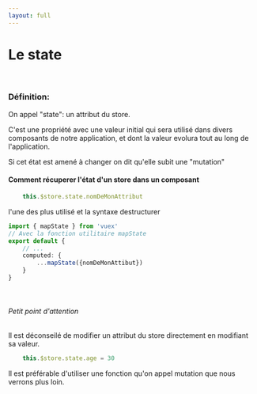 ```yaml
---
layout: full
---
```


# Le state  
<div class="grid grid-cols-2 gap-4">

<div>

<br />

### Définition:

<p class="text-base">
On appel "state": un attribut du store. 

C'est une propriété avec une valeur initial qui sera utilisé dans divers composants de notre application,
et dont la valeur evolura tout au long de l'application.

Si cet état est amené à changer on dit qu'elle subit une "mutation"

</p>
</div>

<div>

#### Comment récuperer l'état d'un store dans un composant


```ts
    this.$store.state.nomDeMonAttribut
```

l'une des plus utilisé et la syntaxe destructurer
```ts
import { mapState } from 'vuex' 
// Avec la fonction utilitaire mapState 
export default {
    // ...
    computed: {
        ...mapState({nomDeMonAttibut})
    }
}
```
<br />
<div class="bg-blue-500">

###### Petit point d'attention 
<p class="text-sm">
Il est déconseilé de modifier un attribut du store directement en modifiant sa valeur.

```ts
    this.$store.state.age = 30 
```
Il est préférable d'utiliser une fonction qu'on appel mutation que nous verrons plus loin.
</p>
</div>
</div>
</div>

